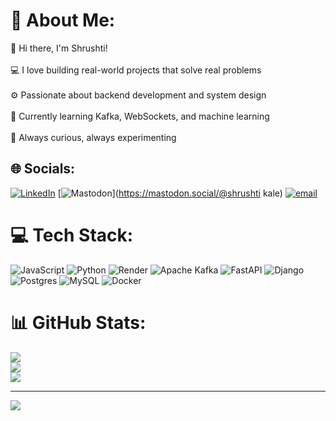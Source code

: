 # 💫 About Me:
👋 Hi there, I'm Shrushti!<br><br>💻 I love building real-world projects that solve real problems<br><br>⚙️ Passionate about backend development and system design<br><br>🚀 Currently learning Kafka, WebSockets, and machine learning<br><br>🔄 Always curious, always experimenting


## 🌐 Socials:
[![LinkedIn](https://img.shields.io/badge/LinkedIn-%230077B5.svg?logo=linkedin&logoColor=white)](https://linkedin.com/in/https://www.linkedin.com/in/shrushti-kale-3a447127a/) [![Mastodon](https://img.shields.io/badge/-MASTODON-%232B90D9?logo=mastodon&logoColor=white)](https://mastodon.social/@shrushti kale) [![email](https://img.shields.io/badge/Email-D14836?logo=gmail&logoColor=white)](mailto:shrushtikale5@gmail.com) 

# 💻 Tech Stack:
![JavaScript](https://img.shields.io/badge/javascript-%23323330.svg?style=for-the-badge&logo=javascript&logoColor=%23F7DF1E) ![Python](https://img.shields.io/badge/python-3670A0?style=for-the-badge&logo=python&logoColor=ffdd54) ![Render](https://img.shields.io/badge/Render-%46E3B7.svg?style=for-the-badge&logo=render&logoColor=white) ![Apache Kafka](https://img.shields.io/badge/Apache%20Kafka-000?style=for-the-badge&logo=apachekafka) ![FastAPI](https://img.shields.io/badge/FastAPI-005571?style=for-the-badge&logo=fastapi) ![Django](https://img.shields.io/badge/django-%23092E20.svg?style=for-the-badge&logo=django&logoColor=white) ![Postgres](https://img.shields.io/badge/postgres-%23316192.svg?style=for-the-badge&logo=postgresql&logoColor=white) ![MySQL](https://img.shields.io/badge/mysql-4479A1.svg?style=for-the-badge&logo=mysql&logoColor=white) ![Docker](https://img.shields.io/badge/docker-%230db7ed.svg?style=for-the-badge&logo=docker&logoColor=white)
# 📊 GitHub Stats:
![](https://github-readme-stats.vercel.app/api?username=shrushti5&theme=dark&hide_border=false&include_all_commits=false&count_private=false)<br/>
![](https://nirzak-streak-stats.vercel.app/?user=shrushti5&theme=dark&hide_border=false)<br/>
![](https://github-readme-stats.vercel.app/api/top-langs/?username=shrushti5&theme=dark&hide_border=false&include_all_commits=false&count_private=false&layout=compact)

---
[![](https://visitcount.itsvg.in/api?id=shrushti5&icon=0&color=0)](https://visitcount.itsvg.in)

<!-- Proudly created with GPRM ( https://gprm.itsvg.in ) -->
